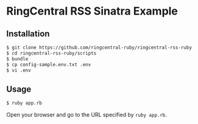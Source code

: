 RingCentral RSS Sinatra Example
===============================

## Installation

```bash
$ git clone https://github.com/ringcentral-ruby/ringcentral-rss-ruby
$ cd ringcentral-rss-ruby/scripts
$ bundle
$ cp config-sample.env.txt .env
$ vi .env
```

## Usage

```bash
$ ruby app.rb
```

Open your browser and go to the URL specified by `ruby app.rb`.